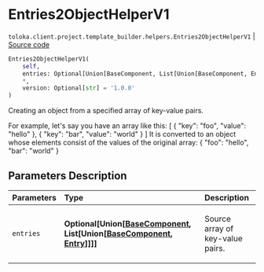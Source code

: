 # Entries2ObjectHelperV1
`toloka.client.project.template_builder.helpers.Entries2ObjectHelperV1` | [Source code](https://github.com/Toloka/toloka-kit/blob/v1.1.1/src/client/project/template_builder/helpers.py#L45)

```python
Entries2ObjectHelperV1(
    self,
    entries: Optional[Union[BaseComponent, List[Union[BaseComponent, Entry]]]] = None,
    *,
    version: Optional[str] = '1.0.0'
)
```

Creating an object from a specified array of key-value pairs.


For example, let's say you have an array like this:
[
    {
        "key": "foo",
        "value": "hello"
    },
    {
        "key": "bar",
        "value": "world"
    }
]
It is converted to an object whose elements consist of the values of the original array:
{ "foo": "hello", "bar": "world" }

## Parameters Description

| Parameters | Type | Description |
| :----------| :----| :-----------|
`entries`|**Optional\[Union\[[BaseComponent](toloka.client.project.template_builder.base.BaseComponent.md), List\[Union\[[BaseComponent](toloka.client.project.template_builder.base.BaseComponent.md), [Entry](toloka.client.project.template_builder.helpers.Entries2ObjectHelperV1.Entry.md)\]\]\]\]**|<p>Source array of key-value pairs.</p>

